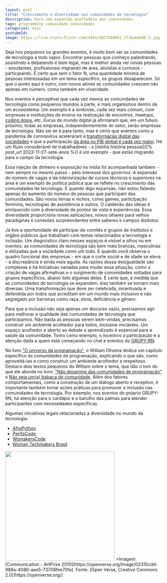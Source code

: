 ```yaml
---
layout: post
title: "Crescimento e diversidade nas comunidades de tecnologia"
description: Para uma expansão acolhedora das comunidades
tags: programming comunidade comunidades
categories: misc
youtubeId:
image: https://live.staticflickr.com/4103/5027240951_2f16abde86_b.jpg
---
```


Seja nos pequenos ou grandes eventos, é muito bom ver as comunidades de tecnologia a todo vapor. Encontrar  pessoas que conheço palestrando, assistindo e debatendo é bem legal, mas é melhor ainda ver novas pessoas - estudantes, profissionais migrando de área, ativistas e curiosos - participando. É certo que sem o fator N, uma quantidade mínima de pessoas interessadas em um tema específico, os grupos desaparecem. Só que o ponto aqui é outro, com novos atores as comunidades crescem não apenas em número, como também em vivacidade.

Nos eventos é perceptível que cada vez menos as comunidades de tecnologia como pequenos mundos à parte, e mais organismos dentro de um ecossistema. Um exemplo é a simbiose, cada vez mais comum, com empresas e instituições de ensino na realização de encontros, meetups, [coding dojos](https://www.devmedia.com.br/o-que-e-o-coding-dojo/30517), etc. Gurus do mundo digital já afirmaram que, em um futuro próximo, todas as empresas, independentemente do setor, serão empresas de tecnologia. Não sei se é para tanto, mas é certo que eventos como a pandemia de coronavírus aceleraram a [transformação digital das sociedades](https://www.gov.br/mcti/pt-br/acompanhe-o-mcti/transformacaodigital) e que a participação [da área no PIB global é cada vez maior](https://news.un.org/pt/story/2021/02/1742692). Há um fluxo considerável de trabalhadores - a [minha história pessoal]({% post_url 2022-11-27-sete-anos %}) é um exemplo - que estão migrando para o campo da tecnologia.

Essa injeção de dinheiro e exposição na mídia foi acompanhada também - nem sempre no mesmo passo - pelo interesse dos governos. A expansão do número de vagas e da interiorização de cursos técnicos e superiores na área é um exemplo de política pública que se reflete no crescimento das comunidades de tecnologia. E quando digo expansão, não estou falando apenas do aumento do número de pessoas que participam das comunidades. São novos temas e nichos, como games, participação feminina, tecnologias de assistência e outros. O caldeirão das ideias é enriquecido com a diversidade de pontos de vista e experiências. Essa diversidade proporciona novas aplicações, novos olhares para velhos paradigmas e conexões surpreendentes entre saberes e campos distintos.

Já tive a oportunidade de participar de comitês e grupos de institutos e órgãos públicos que trabalham com temas relacionados a tecnologia e inclusão. Um diagnóstico claro nesses espaços é visível a olhos nu em eventos: as comunidades de tecnologia são bem mais brancas, masculinas e elitizadas que a sociedade como um todo. E quando você observa o quadro funcional das empresas - em que o corte social e de idade se eleva - a discrepância é ainda mais aguda. As razões dessa desigualdade são complexas e há iniciativas variadas para mudar essa situação, como a criação de vagas afirmativas e o surgimento de comunidades voltadas para grupos específicos, abaixo listo algumas delas. É certo que, à medida que as comunidades de tecnologia se expandem, elas também se tornam mais diversas. Uma transformação que deve ser celebrada, incentivada e defendida por todos que acreditam em um mundo mais inclusivo e não segregado por barreiras como raça, etnia, deficiência e gênero.

Para que a inclusão não seja apenas um discurso vazio, precisamos agir para melhorar a qualidade das comunidades de tecnologia que participamos. Não basta as pessoas serem bem-vindas, precisamos construir um ambiente acolhedor para todos, inclusive iniciantes. Um espaço acolhedor e aberto ao debate e aprendizado é essencial para a saúde da comunidade. Tomo como exemplo, o incentivo a participação e a atenção dada a quem está começando no chat e eventos do [GRUPY-RN](https://blog.grupyrn.org/).

 No livro ["O universo da programação"](https://www.casadocodigo.com.br/products/livro-universo-programming), o William Oliveira dedica um capítulo específico às comunidades de programação, explicando o que são, como aproveitá-las e como construir um ambiente acolhedor e respeitoso. Destaco dois textos pequenos do William sobre o tema, que dão o tom do que ele aborda no livro: ["Não desanime das comunidades de programação"](https://woliveiras.com.br/posts/nao-desanime-comunidades-programming/) e [Não seja um(a) babaca de comunidade](https://woliveiras.com.br/posts/n%C3%A3o-seja-um-a-babaca-de-comunidade/). Além dos fatores comportamentais, como a construção de um diálogo aberto e receptivo, é importante também tomar ações práticas para promover a inclusão nas comunidades de tecnologia. Por exemplo, nos eventos do próprio GRUPY-RN, há atenção para o cardápio e o barulho das palmas para atender participantes com necessidades específicas.

Algumas iniciativas legais relacionadas a diversidade no mundo da tecnologia:

- [AfroPython](https://afropython.org/)
- [PerifaCode](https://perifacode.com/)
- [WomakersCode](https://womakerscode.org/)
- [Woman Techmakers Brasil](https://gxgbrasil.github.io/wtmbr/)

<img src="https://live.staticflickr.com/4103/5027240951_2f16abde86_b.jpg" width="350">
>Imagem: [Communication - ArtPrize 2010](https://openverse.org/image/02315cdd-988a-4086-aae5-73708fee70fe). Fonte: [Open Verse, Creative Commons 2.0](https://openverse.org/)
